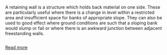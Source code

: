 A retaining wall is a structure which holds back material on one side. These are particularly useful where there is a change in level within a restricted area and insufficient space for banks of appropriate slope. They can also be used to good effect where ground conditions are such that a sloping bank would slump or fail or where there is an awkward junction between adjacent freestanding walls.

<img alt="" src="Image1.gif">

[Read more](http://bsa-iiith.vlabs.ac.in/exp9/Exp-9%20Retaining%20walls.pdf)